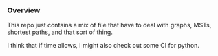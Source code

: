 ### Overview
This repo just contains a mix of file that have to deal with graphs,
MSTs, shortest paths, and that sort of thing.

I think that if time allows, I might also check out some CI for python.